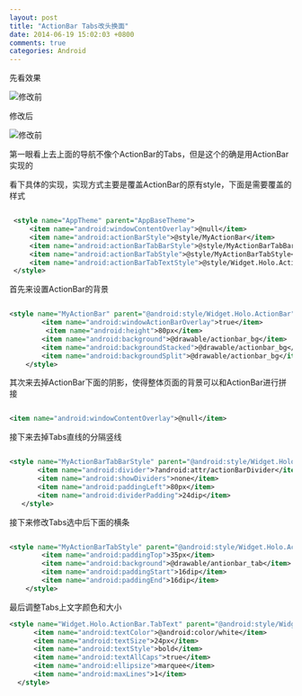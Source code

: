```yaml
---
layout: post
title: "ActionBar Tabs改头换面"
date: 2014-06-19 15:02:03 +0800
comments: true
categories: Android
---
```

先看效果

![修改前](http://www.pffair.com/images/17.png)

修改后

![修改前](http://www.pffair.com/images/18.png)

第一眼看上去上面的导航不像个ActionBar的Tabs，但是这个的确是用ActionBar实现的
<!--more-->

看下具体的实现，实现方式主要是覆盖ActionBar的原有style，下面是需要覆盖的样式

```xml

 <style name="AppTheme" parent="AppBaseTheme">
     <item name="android:windowContentOverlay">@null</item>
     <item name="android:actionBarStyle">@style/MyActionBar</item>
     <item name="android:actionBarTabBarStyle">@style/MyActionBarTabBarStyle</item> 
     <item name="android:actionBarTabStyle">@style/MyActionBarTabStyle</item> 
     <item name="android:actionBarTabTextStyle">@style/Widget.Holo.ActionBar.TabText</item>
 </style>
```

首先来设置ActionBar的背景

```xml

<style name="MyActionBar" parent="@android:style/Widget.Holo.ActionBar">
        <item name="android:windowActionBarOverlay">true</item>
         <item name="android:height">80px</item>
        <item name="android:background">@drawable/actionbar_bg</item>
        <item name="android:backgroundStacked">@drawable/actionbar_bg</item>
        <item name="android:backgroundSplit">@drawable/actionbar_bg</item>
    </style>
```

其次来去掉ActionBar下面的阴影，使得整体页面的背景可以和ActionBar进行拼接


```xml

<item name="android:windowContentOverlay">@null</item>
```

接下来去掉Tabs直线的分隔竖线

```xml

<style name="MyActionBarTabBarStyle" parent="@android:style/Widget.Holo.ActionBar.TabBar">  
       <item name="android:divider">?android:attr/actionBarDivider</item>
       <item name="android:showDividers">none</item>
       <item name="android:paddingLeft">80px</item>
       <item name="android:dividerPadding">24dip</item>
   </style>
```

接下来修改Tabs选中后下面的横条

```xml

<style name="MyActionBarTabStyle" parent="@android:style/Widget.Holo.ActionBar.TabView">  
        <item name="android:paddingTop">35px</item>
        <item name="android:background">@drawable/antionbar_tab</item>
        <item name="android:paddingStart">16dip</item>
        <item name="android:paddingEnd">16dip</item>
    </style>
```

最后调整Tabs上文字颜色和大小

```xml
<style name="Widget.Holo.ActionBar.TabText" parent="@android:style/Widget.ActionBar.TabText">
      <item name="android:textColor">@android:color/white</item>
      <item name="android:textSize">24px</item>
      <item name="android:textStyle">bold</item>
      <item name="android:textAllCaps">true</item>
      <item name="android:ellipsize">marquee</item>
      <item name="android:maxLines">1</item>
  </style>

```

